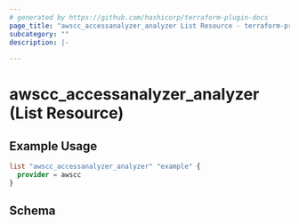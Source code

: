 ```yaml
---
# generated by https://github.com/hashicorp/terraform-plugin-docs
page_title: "awscc_accessanalyzer_analyzer List Resource - terraform-provider-awscc"
subcategory: ""
description: |-
  
---
```


# awscc_accessanalyzer_analyzer (List Resource)



## Example Usage

```terraform
list "awscc_accessanalyzer_analyzer" "example" {
  provider = awscc
}
```

<!-- schema generated by tfplugindocs -->
## Schema

